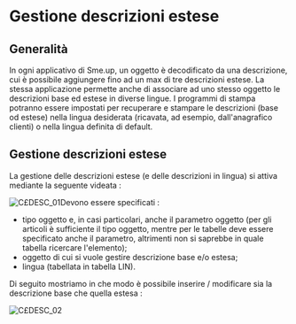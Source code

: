 # Gestione descrizioni estese
## Generalità
In ogni applicativo di Sme.up, un oggetto è decodificato da una descrizione, cui è possibile aggiungere fino ad un max di tre descrizioni estese.
La stessa applicazione permette anche di associare ad uno stesso oggetto le descrizioni base ed estese in diverse lingue.
I programmi di stampa potranno essere impostati per recuperare e stampare le descrizioni (base od estese) nella lingua desiderata (ricavata, ad esempio, dall'anagrafico clienti) o nella lingua definita di default.

## Gestione descrizioni estese
La gestione delle descrizioni estese (e delle descrizioni in lingua) si attiva mediante la seguente videata : 

![C£DESC_01](http://localhost:3000/immagini/MBDOC_OGG-P_C£LIN0G/CXDESC_01.png)Devono essere specificati : 

- tipo oggetto e, in casi particolari, anche il parametro oggetto (per gli articoli è sufficiente il tipo oggetto, mentre per le tabelle deve essere specificato anche il parametro, altrimenti non si saprebbe in quale tabella ricercare l'elemento);
- oggetto di cui si vuole gestire descrizione base e/o estesa;
- lingua (tabellata in tabella LIN).

Di seguito mostriamo in che modo è possibile inserire / modificare sia la descrizione base che quella estesa : 

![C£DESC_02](http://localhost:3000/immagini/MBDOC_OGG-P_C£LIN0G/CXDESC_02.png)